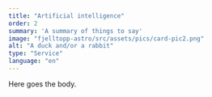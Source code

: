 ```yaml
---
title: "Artificial intelligence"
order: 2
summary: 'A summary of things to say'
image: "fjelltopp-astro/src/assets/pics/card-pic2.png"
alt: "A duck and/or a rabbit"
type: "Service"
language: "en"
---
```


Here goes the body.